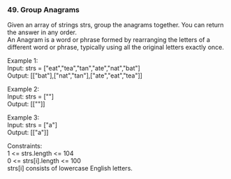 <h3>49. Group Anagrams</h3>

Given an array of strings strs, group the anagrams together. You can return the answer in any order.  
An Anagram is a word or phrase formed by rearranging the letters of a different word or phrase, typically using all the original letters exactly once.

Example 1:  
Input: strs = ["eat","tea","tan","ate","nat","bat"]  
Output: [["bat"],["nat","tan"],["ate","eat","tea"]]  

Example 2:  
Input: strs = [""]  
Output: [[""]]  

Example 3:  
Input: strs = ["a"]  
Output: [["a"]]
 
Constraints:  
1 <= strs.length <= 104  
0 <= strs[i].length <= 100  
strs[i] consists of lowercase English letters.
